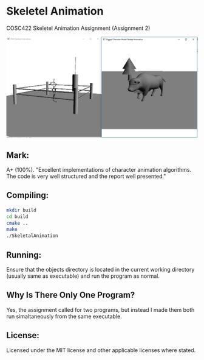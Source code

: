 # Skeletel Animation
COSC422 Skeletel Animation Assignment (Assignment 2)

![Example Image.](./Example.png)

Mark:
----
A+ (100%). "Excellent implementations of character animation algorithms. The code is very well structured and the report well presented."

Compiling:
----

```bash
mkdir build
cd build
cmake ..
make
./SkeletalAnimation
```

Running:
----
Ensure that the objects directory is located in the current working directory (usually same as executable) and run the program as normal.

Why Is There Only One Program?
----
Yes, the assignment called for two programs, but instead I made them both run simaltaneously from the same executable.

License:
----
Licensed under the MIT license and other applicable licenses where stated.
